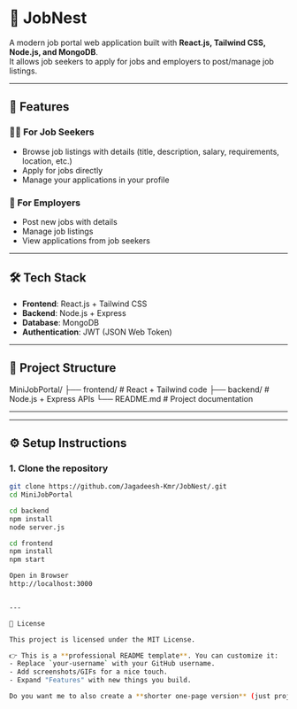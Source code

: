 # 🏢 JobNest

A modern job portal web application built with **React.js, Tailwind CSS, Node.js, and MongoDB**.  
It allows job seekers to apply for jobs and employers to post/manage job listings.

---

## 🚀 Features

### 👩‍💻 For Job Seekers
- Browse job listings with details (title, description, salary, requirements, location, etc.)
- Apply for jobs directly
- Manage your applications in your profile

### 🏢 For Employers
- Post new jobs with details
- Manage job listings
- View applications from job seekers

---

## 🛠️ Tech Stack
- **Frontend**: React.js + Tailwind CSS  
- **Backend**: Node.js + Express  
- **Database**: MongoDB  
- **Authentication**: JWT (JSON Web Token)  

---

## 📂 Project Structure

MiniJobPortal/
├── frontend/ # React + Tailwind code
├── backend/ # Node.js + Express APIs
└── README.md # Project documentation

---


---

## ⚙️ Setup Instructions

### 1. Clone the repository
```bash
git clone https://github.com/Jagadeesh-Kmr/JobNest/.git
cd MiniJobPortal

cd backend
npm install
node server.js

cd frontend
npm install
npm start

Open in Browser
http://localhost:3000


---

📜 License

This project is licensed under the MIT License.

👉 This is a **professional README template**. You can customize it:
- Replace `your-username` with your GitHub username.
- Add screenshots/GIFs for a nice touch.
- Expand "Features" with new things you build.  

Do you want me to also create a **shorter one-page version** (just project intro + setup) for quick use, or do you want to keep this detailed one?




